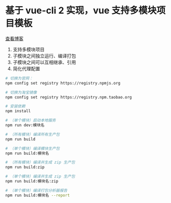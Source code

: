 # 基于 vue-cli 2 实现，vue 支持多模块项目模板

 [查看博客](https://blog.csdn.net/xlz26296/article/details/79133441)

 1. 支持多模块项目
 2. 子模块之间独立运行、编译打包
 3. 子模块之间可以互相继承、引用
 4. 简化代理配置

``` bash
# 切换为官网：
npm config set registry https://registry.npmjs.org

# 切换为淘宝镜像
npm config set registry https://registry.npm.taobao.org

# 安装依赖
npm install

# （单个模块）启动本地服务
npm run dev:模块名

# （所有模块）编译所有生产包
npm run build

# （单个模块）编译模块生产包
npm run build:模块名

# （所有模块）编译并生成 zip 生产包
npm run build:zip

# （单个模块）编译并生成 zip 生产包
npm run build:模块名:zip

# （单个模块）编译打包分析器报告
npm run build:模块名 --report
```

